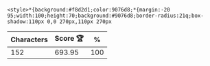 `<style>*{background:#f8d2d1;color:9076d8;*{margin:-20 95;width:100;height:70;background:#9076d8;border-radius:21q;box-shadow:110px 0,0 270px,110px 270px`

| Characters | Score 🏆 | %   |
| ---------- | -------- | --- |
| 152        | 693.95   | 100 |
